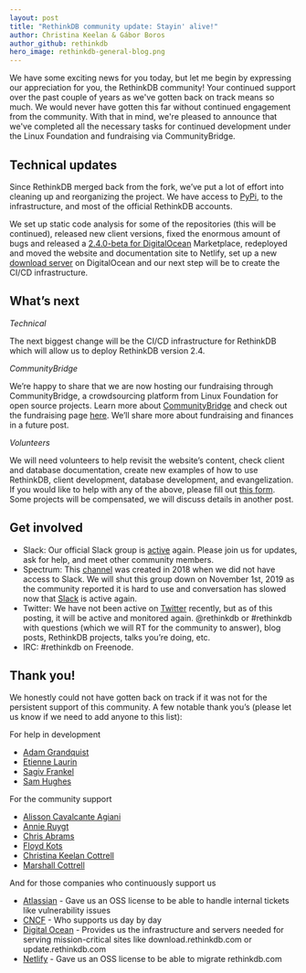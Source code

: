 ```yaml
---
layout: post
title: "RethinkDB community update: Stayin' alive!"
author: Christina Keelan & Gábor Boros
author_github: rethinkdb
hero_image: rethinkdb-general-blog.png
---
```


We have some exciting news for you today, but let me begin by expressing our appreciation for you, the RethinkDB community! Your continued support over the past couple of years as we've gotten back on track means so much. We would never have gotten this far without continued engagement from the community. With that in mind, we're pleased to announce that we've completed all the necessary tasks for continued development under the Linux Foundation and fundraising via CommunityBridge.

## Technical updates

Since RethinkDB merged back from the fork, we’ve put a lot of effort into cleaning up and reorganizing the project. We have access to [PyPi](https://pypi.org/project/rethinkdb/), to the infrastructure, and most of the official RethinkDB accounts.

We set up static code analysis for some of the repositories (this will be continued), released new client versions, fixed the enormous amount of bugs and released a [2.4.0-beta for DigitalOcean](https://marketplace.digitalocean.com/apps/rethinkdb) Marketplace, redeployed and moved the website and documentation site to Netlify, set up a new [download server](https://download.rethinkdb.com/) on DigitalOcean and our next step will be to create the CI/CD infrastructure.
<!--more-->

## What’s next

_Technical_

The next biggest change will be the CI/CD infrastructure for RethinkDB which will allow us to deploy RethinkDB version 2.4.

_CommunityBridge_

We’re happy to share that we are now hosting our fundraising through CommunityBridge, a crowdsourcing platform from Linux Foundation for open source projects. Learn more about [CommunityBridge](https://communitybridge.org/) and check out the fundraising page [here](https://funding.communitybridge.org/projects/rethinkdb). We’ll share more about fundraising and finances in a future post.

_Volunteers_

We will need volunteers to help revisit the website’s content, check client and database documentation, create new examples of how to use RethinkDB, client development, database development, and evangelization. If you would like to help with any of the above, please fill out [this form](https://forms.gle/VD5nDtGqSnG5KhHf9). Some projects will be compensated, we will discuss details in another post.

## Get involved

* Slack: Our official Slack group is [active](https://join.slack.com/t/rethinkdb/shared_invite/enQtNzAxOTUzNTk1NzMzLWY5ZTA0OTNmMWJiOWFmOGVhNTUxZjQzODQyZjIzNjgzZjdjZDFjNDg1NDY3MjFhYmNhOTY1MDVkNDgzMWZiZWM) again. Please join us for updates, ask for help, and meet other community members.
* Spectrum: This [channel](https://spectrum.chat/rethinkdb) was created in 2018 when we did not have access to Slack. We will shut this group down on November 1st, 2019 as the community reported it is hard to use and conversation has slowed now that [Slack](http://slack.rethinkdb.com) is active again.
* Twitter: We have not been active on [Twitter](https://twitter.com/rethinkdb) recently, but as of this posting, it will be active and monitored again. @rethinkdb or #rethinkdb with questions (which we will RT for the community to answer), blog posts, RethinkDB projects, talks you’re doing, etc.  
* IRC: #rethinkdb on Freenode.

## Thank you!

We honestly could not have gotten back on track if it was not for the persistent support of this community. A few notable thank you’s (please let us know if we need to add anyone to this list):

For help in development

* [Adam Grandquist](https://github.com/grandquista)
* [Etienne Laurin](https://github.com/atnnn)
* [Sagiv Frankel](https://github.com/sagivf)
* [Sam Hughes](https://github.com/srh)

For the community support

* [Alisson Cavalcante Agiani](https://github.com/thelinuxlich)
* [Annie Ruygt](https://github.com/ahruygt)
* [Chris Abrams](https://github.com/chrisabrams)
* [Floyd Kots](https://github.com/floydkots)
* [Christina Keelan Cottrell](https://github.com/kittybot)
* [Marshall Cottrell](https://github.com/marshall007)

And for those companies who continuously support us

* [Atlassian](https://www.atlassian.com/software) - Gave us an OSS license to be able to handle internal tickets like vulnerability issues
* [CNCF](https://www.cncf.io) - Who supports us day by day
* [Digital Ocean](https://www.digitalocean.com/) - Provides us the infrastructure and servers needed for serving mission-critical sites like download.rethinkdb.com or update.rethinkdb.com
* [Netlify](https://www.netlify.com/) - Gave us an OSS license to be able to migrate rethinkdb.com
